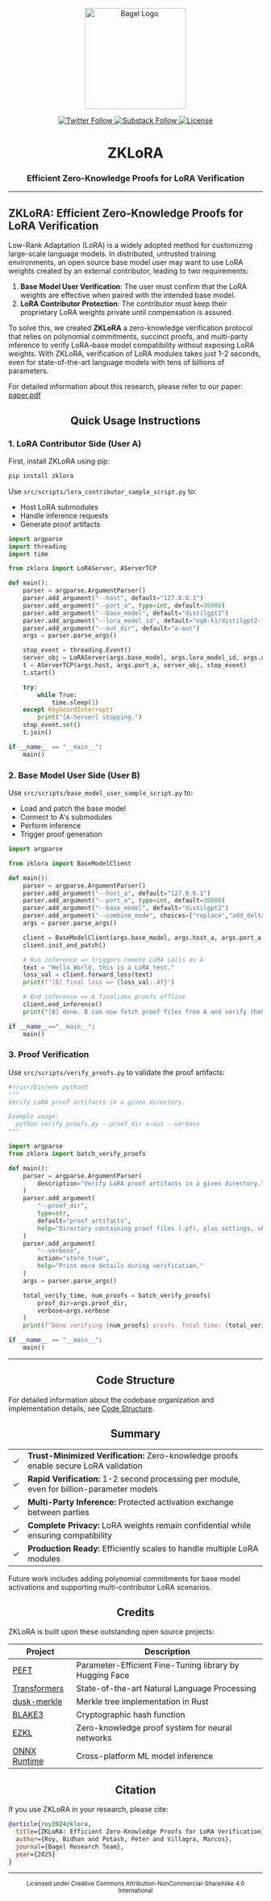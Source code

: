 <p align="center">
  <img src="bagel-logo.png" alt="Bagel Logo" width="200"/>
</p>

<p align="center">
  <a href="https://twitter.com/bagelopenAI">
    <img src="https://img.shields.io/twitter/follow/bagelopenAI?style=flat-square" alt="Twitter Follow"/>
  </a>
  
  <a href="https://blog.bagel.net">
    <img src="https://img.shields.io/badge/Follow%20on-Substack-orange?style=flat-square&logo=substack" alt="Substack Follow"/>
  </a>
  
  <a href="https://creativecommons.org/licenses/by-nc-sa/4.0/">
    <img src="https://img.shields.io/badge/License-CC%20BY--NC--SA%204.0-lightgrey.svg?style=flat-square" alt="License"/>
  </a>
</p>

<h1 align="center">ZKLoRA</h1>
<h3 align="center">Efficient Zero-Knowledge Proofs for LoRA Verification</h3>

<hr>

## ZKLoRA: Efficient Zero-Knowledge Proofs for LoRA Verification

Low-Rank Adaptation (LoRA) is a widely adopted method for customizing large-scale language models. In distributed, untrusted training environments, an open source base model user may want to use LoRA weights created by an external contributor, leading to two requirements:

1. **Base Model User Verification**: The user must confirm that the LoRA weights are effective when paired with the intended base model.
2. **LoRA Contributor Protection**: The contributor must keep their proprietary LoRA weights private until compensation is assured.

To solve this, we created **ZKLoRA** a zero-knowledge verification protocol that relies on polynomial commitments, succinct proofs, and multi-party inference to verify LoRA–base model compatibility without exposing LoRA weights. With ZKLoRA, verification of LoRA modules takes just 1-2 seconds, even for state-of-the-art language models with tens of billions of parameters.

For detailed information about this research, please refer to our paper: [paper.pdf](./paper.pdf)

<h2 align="center">Quick Usage Instructions</h2>

### 1. LoRA Contributor Side (User A)

First, install ZKLoRA using pip:
```bash
pip install zklora
```

Use `src/scripts/lora_contributor_sample_script.py` to:
- Host LoRA submodules
- Handle inference requests
- Generate proof artifacts

```python
import argparse
import threading
import time

from zklora import LoRAServer, AServerTCP

def main():
    parser = argparse.ArgumentParser()
    parser.add_argument("--host", default="127.0.0.1")
    parser.add_argument("--port_a", type=int, default=30000)
    parser.add_argument("--base_model", default="distilgpt2")
    parser.add_argument("--lora_model_id", default="ng0-k1/distilgpt2-finetuned-es")
    parser.add_argument("--out_dir", default="a-out")
    args = parser.parse_args()

    stop_event = threading.Event()
    server_obj = LoRAServer(args.base_model, args.lora_model_id, args.out_dir)
    t = AServerTCP(args.host, args.port_a, server_obj, stop_event)
    t.start()

    try:
        while True:
            time.sleep(1)
    except KeyboardInterrupt:
        print("[A-Server] stopping.")
    stop_event.set()
    t.join()

if __name__ == "__main__":
    main()
```

### 2. Base Model User Side (User B)

Use `src/scripts/base_model_user_sample_script.py` to:
- Load and patch the base model
- Connect to A's submodules
- Perform inference
- Trigger proof generation

```python
import argparse

from zklora import BaseModelClient

def main():
    parser = argparse.ArgumentParser()
    parser.add_argument("--host_a", default="127.0.0.1")
    parser.add_argument("--port_a", type=int, default=30000)
    parser.add_argument("--base_model", default="distilgpt2")
    parser.add_argument("--combine_mode", choices=["replace","add_delta"], default="add_delta")
    args = parser.parse_args()

    client = BaseModelClient(args.base_model, args.host_a, args.port_a, args.combine_mode)
    client.init_and_patch()

    # Run inference => triggers remote LoRA calls on A
    text = "Hello World, this is a LoRA test."
    loss_val = client.forward_loss(text)
    print(f"[B] final loss => {loss_val:.4f}")

    # End inference => A finalizes proofs offline
    client.end_inference()
    print("[B] done. B can now fetch proof files from A and verify them offline.")

if __name__=="__main__":
    main()
```

### 3. Proof Verification

Use `src/scripts/verify_proofs.py` to validate the proof artifacts:

```python
#!/usr/bin/env python3
"""
Verify LoRA proof artifacts in a given directory.

Example usage:
  python verify_proofs.py --proof_dir a-out --verbose
"""

import argparse
from zklora import batch_verify_proofs

def main():
    parser = argparse.ArgumentParser(
        description="Verify LoRA proof artifacts in a given directory."
    )
    parser.add_argument(
        "--proof_dir",
        type=str,
        default="proof_artifacts",
        help="Directory containing proof files (.pf), plus settings, vk, srs."
    )
    parser.add_argument(
        "--verbose",
        action="store_true",
        help="Print more details during verification."
    )
    args = parser.parse_args()

    total_verify_time, num_proofs = batch_verify_proofs(
        proof_dir=args.proof_dir,
        verbose=args.verbose
    )
    print(f"Done verifying {num_proofs} proofs. Total time: {total_verify_time:.2f}s")

if __name__ == "__main__":
    main()
```

<hr>

<h2 align="center">Code Structure</h2>

For detailed information about the codebase organization and implementation details, see [Code Structure](src/zklora/README.md).

<h2 align="center">Summary</h2>

<table>
<tr>
<td>✓</td><td><strong>Trust-Minimized Verification:</strong> Zero-knowledge proofs enable secure LoRA validation</td>
</tr>
<tr>
<td>✓</td><td><strong>Rapid Verification:</strong> 1-2 second processing per module, even for billion-parameter models</td>
</tr>
<tr>
<td>✓</td><td><strong>Multi-Party Inference:</strong> Protected activation exchange between parties</td>
</tr>
<tr>
<td>✓</td><td><strong>Complete Privacy:</strong> LoRA weights remain confidential while ensuring compatibility</td>
</tr>
<tr>
<td>✓</td><td><strong>Production Ready:</strong> Efficiently scales to handle multiple LoRA modules</td>
</tr>
</table>

Future work includes adding polynomial commitments for base model activations and supporting multi-contributor LoRA scenarios.

<h2 align="center">Credits</h2>

ZKLoRA is built upon these outstanding open source projects:

| Project | Description |
|---------|-------------|
| [PEFT](https://github.com/huggingface/peft) | Parameter-Efficient Fine-Tuning library by Hugging Face |
| [Transformers](https://github.com/huggingface/transformers) | State-of-the-art Natural Language Processing |
| [dusk-merkle](https://github.com/dusk-network/dusk-merkle) | Merkle tree implementation in Rust |
| [BLAKE3](https://github.com/BLAKE3-team/BLAKE3) | Cryptographic hash function |
| [EZKL](https://github.com/zkonduit/ezkl) | Zero-knowledge proof system for neural networks |
| [ONNX Runtime](https://github.com/microsoft/onnxruntime) | Cross-platform ML model inference |

<h2 align="center">Citation</h2>

If you use ZKLoRA in your research, please cite:

```bibtex
@article{roy2024zklora,
  title={ZKLoRA: Efficient Zero-Knowledge Proofs for LoRA Verification},
  author={Roy, Bidhan and Potash, Peter and Villagra, Marcos},
  journal={Bagel Research Team},
  year={2025}
}
```

<hr>

<p align="center">
<sub>Licensed under Creative Commons Attribution-NonCommercial-ShareAlike 4.0 International</sub>
</p>
